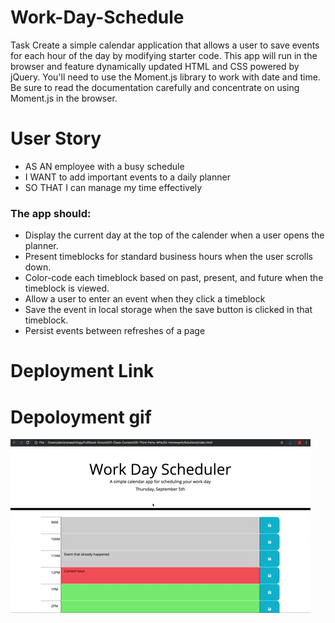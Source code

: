 # Work-Day-Schedule
Task
Create a simple calendar application that allows a user to save events for each hour of the day by modifying starter code. This app will run in the browser and feature dynamically updated HTML and CSS powered by jQuery.
You'll need to use the Moment.js library to work with date and time. Be sure to read the documentation carefully and concentrate on using Moment.js in the browser.

# User Story

- AS AN employee with a busy schedule
- I WANT to add important events to a daily planner
- SO THAT I can manage my time effectively

### The app should:


- Display the current day at the top of the calender when a user opens the planner.
- Present timeblocks for standard business hours when the user scrolls down.
- Color-code each timeblock based on past, present, and future when the timeblock is viewed.
- Allow a user to enter an event when they click a timeblock
- Save the event in local storage when the save button is clicked in that timeblock.
- Persist events between refreshes of a page


# Deployment Link



# Depoloyment gif
![](/assets/05-third-party-apis-homework-demo.gif)




